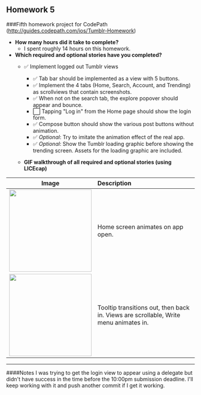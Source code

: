 Homework 5
---
###Fifth homework project for CodePath (http://guides.codepath.com/ios/Tumblr-Homework)

* **How many hours did it take to complete?**
  * I spent roughly 14 hours on this homework.
* **Which required and optional stories have you completed?**
  * :white_check_mark: Implement logged out Tumblr views
    * :white_check_mark: Tab bar should be implemented as a view with 5 buttons.
    * :white_check_mark: Implement the 4 tabs (Home, Search, Account, and Trending) as scrollviews that contain screenshots.
    * :white_check_mark: When not on the search tab, the explore popover should appear and bounce.
    * :white_large_square: Tapping "Log in" from the Home page should show the login form.
    * :white_check_mark: Compose button should show the various post buttons without animation.
    * :white_check_mark: *Optional*: Try to imitate the animation effect of the real app.
    * :white_check_mark: *Optional*: Show the Tumblr loading graphic before showing the trending screen. Assets for the loading graphic are included.

  * **GIF walkthrough of all required and optional stories (using LICEcap)**

| Image               | Description        |
| ------------------- |:-------------------|
| <img width="220" src="http://i.imgur.com/5v219gy.gif"/> | Home screen animates on app open.              |
| <img width="220" src="http://i.imgur.com/EcevJo7.gif"/> | Tooltip transitions out, then back in. Views are scrollable, Write menu animates in.             |


---

####Notes
I was trying to get the login view to appear using a delegate but didn't have success in the time before the 10:00pm submission deadline. I'll keep working with it and push another commit if I get it working.
